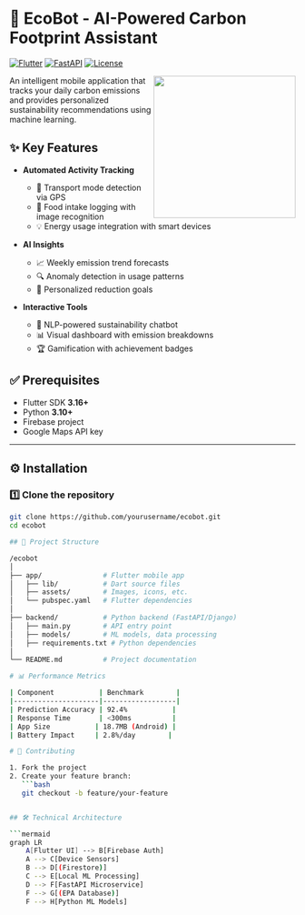 # 🌿 EcoBot - AI-Powered Carbon Footprint Assistant

[![Flutter](https://img.shields.io/badge/Flutter-3.16-blue)](https://flutter.dev)
[![FastAPI](https://img.shields.io/badge/FastAPI-0.103-green)](https://fastapi.tiangolo.com)
[![License](https://img.shields.io/badge/License-MIT-brightgreen)](LICENSE)

<img src="assets/ecobot_demo.gif" width="250" align="right">

An intelligent mobile application that tracks your daily carbon emissions and provides personalized sustainability recommendations using machine learning.

## ✨ Key Features

- **Automated Activity Tracking**
  - 🚗 Transport mode detection via GPS
  - 🍎 Food intake logging with image recognition
  - 💡 Energy usage integration with smart devices

- **AI Insights**
  - 📈 Weekly emission trend forecasts
  - 🔍 Anomaly detection in usage patterns
  - 🎯 Personalized reduction goals

- **Interactive Tools**
  - 💬 NLP-powered sustainability chatbot
  - 📊 Visual dashboard with emission breakdowns
  - 🏆 Gamification with achievement badges

## ✅ Prerequisites

- Flutter SDK **3.16+**  
- Python **3.10+**  
- Firebase project  
- Google Maps API key  

---

## ⚙ Installation

### 1️⃣ Clone the repository

```bash
git clone https://github.com/yourusername/ecobot.git
cd ecobot

## 📂 Project Structure

/ecobot
│
├── app/               # Flutter mobile app
│   ├── lib/           # Dart source files
│   ├── assets/        # Images, icons, etc.
│   └── pubspec.yaml   # Flutter dependencies
│
├── backend/           # Python backend (FastAPI/Django)
│   ├── main.py        # API entry point
│   ├── models/        # ML models, data processing
│   ├── requirements.txt # Python dependencies
│
└── README.md          # Project documentation

# 📊 Performance Metrics

| Component           | Benchmark        |
|---------------------|------------------|
| Prediction Accuracy | 92.4%           |
| Response Time       | <300ms          |
| App Size           | 18.7MB (Android) |
| Battery Impact     | 2.8%/day        |

# 🤝 Contributing

1. Fork the project  
2. Create your feature branch:  
   ```bash
   git checkout -b feature/your-feature


## 🛠️ Technical Architecture

```mermaid
graph LR
    A[Flutter UI] --> B[Firebase Auth]
    A --> C[Device Sensors]
    B --> D[(Firestore)]
    C --> E[Local ML Processing]
    D --> F[FastAPI Microservice]
    F --> G[(EPA Database)]
    F --> H[Python ML Models]

